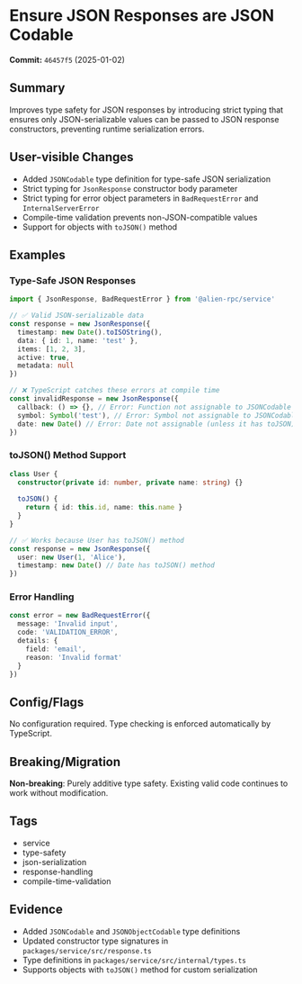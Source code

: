 # Ensure JSON Responses are JSON Codable

**Commit:** `46457f5` (2025-01-02)

## Summary

Improves type safety for JSON responses by introducing strict typing that ensures only JSON-serializable values can be passed to JSON response constructors, preventing runtime serialization errors.

## User-visible Changes

- Added `JSONCodable` type definition for type-safe JSON serialization
- Strict typing for `JsonResponse` constructor body parameter
- Strict typing for error object parameters in `BadRequestError` and `InternalServerError`
- Compile-time validation prevents non-JSON-compatible values
- Support for objects with `toJSON()` method

## Examples

### Type-Safe JSON Responses

```typescript
import { JsonResponse, BadRequestError } from '@alien-rpc/service'

// ✅ Valid JSON-serializable data
const response = new JsonResponse({
  timestamp: new Date().toISOString(),
  data: { id: 1, name: 'test' },
  items: [1, 2, 3],
  active: true,
  metadata: null
})

// ❌ TypeScript catches these errors at compile time
const invalidResponse = new JsonResponse({
  callback: () => {}, // Error: Function not assignable to JSONCodable
  symbol: Symbol('test'), // Error: Symbol not assignable to JSONCodable
  date: new Date() // Error: Date not assignable (unless it has toJSON)
})
```

### toJSON() Method Support

```typescript
class User {
  constructor(private id: number, private name: string) {}
  
  toJSON() {
    return { id: this.id, name: this.name }
  }
}

// ✅ Works because User has toJSON() method
const response = new JsonResponse({
  user: new User(1, 'Alice'),
  timestamp: new Date() // Date has toJSON() method
})
```

### Error Handling

```typescript
const error = new BadRequestError({
  message: 'Invalid input',
  code: 'VALIDATION_ERROR',
  details: {
    field: 'email',
    reason: 'Invalid format'
  }
})
```

## Config/Flags

No configuration required. Type checking is enforced automatically by TypeScript.

## Breaking/Migration

**Non-breaking**: Purely additive type safety. Existing valid code continues to work without modification.

## Tags

- service
- type-safety
- json-serialization
- response-handling
- compile-time-validation

## Evidence

- Added `JSONCodable` and `JSONObjectCodable` type definitions
- Updated constructor type signatures in `packages/service/src/response.ts`
- Type definitions in `packages/service/src/internal/types.ts`
- Supports objects with `toJSON()` method for custom serialization
